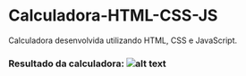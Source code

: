 # Calculadora-HTML-CSS-JS
Calculadora desenvolvida utilizando HTML, CSS e JavaScript.

### Resultado da calculadora: ![alt text](http://url/to/img.png)
